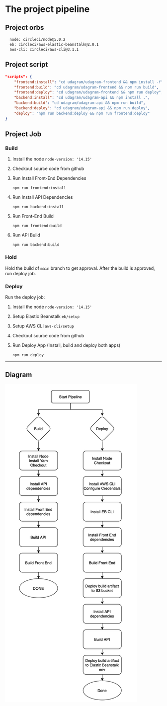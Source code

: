 # The project pipeline

## Project orbs

```
  node: circleci/node@5.0.2
  eb: circleci/aws-elastic-beanstalk@2.0.1
  aws-cli: circleci/aws-cli@3.1.1
```

## Project script

```json
"scripts": {
    "frontend:install": "cd udagram/udagram-frontend && npm install -f",
    "frontend:build": "cd udagram/udagram-frontend && npm run build",
    "frontend:deploy": "cd udagram/udagram-frontend && npm run deploy",
    "backend:install": "cd udagram/udagram-api && npm install .",
    "backend:build": "cd udagram/udagram-api && npm run build",
    "backend:deploy": "cd udagram/udagram-api && npm run deploy",
    "deploy": "npm run backend:deploy && npm run frontend:deploy"
}
```

## Project Job

### Build

1. Install the node `node-version: '14.15'`
2. Checkout source code from github
3. Run Install Front-End Dependencies

   ```
   npm run frontend:install
   ```

4. Run Install API Dependencies

   ```
   npm run backend:install
   ```

5. Run Front-End Build

   ```
   npm run frontend:build
   ```

6. Run API Build

   ```
   npm run backend:build
   ```

### Hold

Hold the build of `main` branch to get approval. After the build is approved, run deploy job.

### Deploy

Run the deploy job:

1. Install the node `node-version: '14.15'`
2. Setup Elastic Beanstalk `eb/setup`
3. Setup AWS CLI `aws-cli/setup`
4. Checkout source code from github
5. Run Deploy App (Install, build and deploy both apps)

   ```
   npm run deploy
   ```

---

## Diagram

![Pipeline Diagram](pipeline.png)
